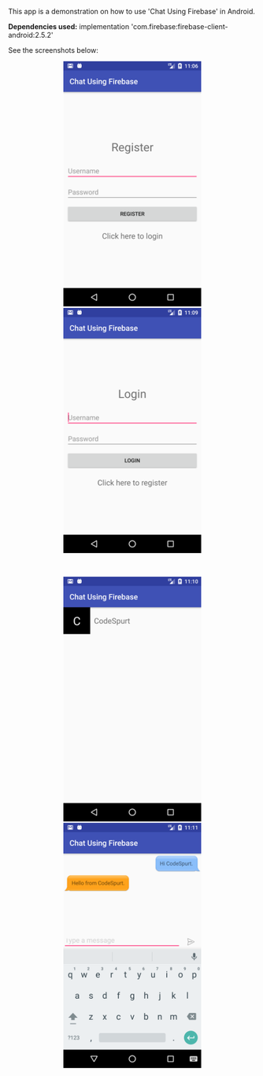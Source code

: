 This app is a demonstration on how to use 'Chat Using Firebase' in Android.<br />

<b>Dependencies used:</b> implementation 'com.firebase:firebase-client-android:2.5.2'<br />

See the screenshots below:<br />

<p align="center">
  <img src="https://github.com/CodeSpurt/ChatUsingFirebase/blob/master/app/src/main/res/drawable/screenshot_1.png" width="280"/>
  <img src="https://github.com/CodeSpurt/ChatUsingFirebase/blob/master/app/src/main/res/drawable/screenshot_2.png" width="280"/>
</p>

<br />

<p align="center">
  <img src="https://github.com/CodeSpurt/ChatUsingFirebase/blob/master/app/src/main/res/drawable/screenshot_3.png" width="280"/>
  <img src="https://github.com/CodeSpurt/ChatUsingFirebase/blob/master/app/src/main/res/drawable/screenshot_4.png" width="280"/>
</p>
